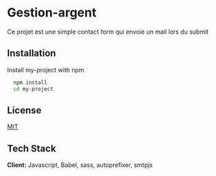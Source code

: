 
# Gestion-argent

Ce projet est une simple contact form qui envoie un mail lors du submit




## Installation

Install my-project with npm

```bash
  npm install
  cd my-project
```
    
## License

[MIT](https://choosealicense.com/licenses/mit/)


## Tech Stack

**Client:** Javascript, Babel, sass, autoprefixer, smtpjs



